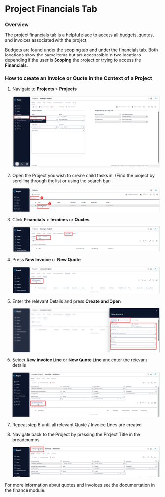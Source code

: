 # Project Financials Tab

### Overview

The project financials tab is a helpful place to access all budgets, quotes, and invoices associated with the project.

Budgets are found under the scoping tab and under the financials tab. Both locations show the same items but are accesssible in two locations depending if the user is **Scoping** the project or trying to access the **Financials**.

### How to create an Invoice or Quote in the Context of a Project

1. Navigate to **Projects** &gt; **Projects** 

    ![Side bar navigate to projects](<Side bar navigate to projects.png>)

2. Open the Project you wish to create child tasks in. (Find the project by scrolling through the list or using the search bar)  

    ![Open a project](<Open a project.png>)

3. Click **Financials** &gt; **Invoices** or **Quotes**  

    ![Navigate to the invoices or quotes tab](<Navigate to the invoices or quotes tab.png>)

4. Press **New Invoice** or **New Quote**  

    ![Create new invoice or quote item](<Create a new invoice or quote.png>)

5. Enter the relevant Details and press **Create and Open**  

    ![Fill out the creat item form](<Fill out the create item form.png>)

6. Select **New Invoice Line** or **New Quote Line** and enter the relevant details  

    ![Create a new invoice or quote line](<Create a new invoice or quote line.png>)

7. Repeat step 6 until all relevant Quote / Invoice Lines are created
8. Navigate back to the Project by pressing the Project Title in the breadcrumbs  

    ![Navigate back to the parent project](<Navigate back to the parent project.png>)

For more information about quotes and invoices see the documentation in the finance module.